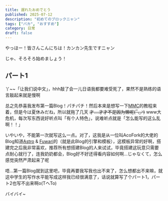 ```yaml
---
title: 遅れたおめでとう
published: 2025-07-12
description: "初めてのブロックニャン"
tags: ["バカ", "おすすめ"]
category: 日常
draft: false
---
```


やっほー！皆さんこんにちは！カンカン先生ですニャン

じゃ、そろそろ始めましょう！



## パート1

丫~~「让我们说中文」，hhh敲了会一儿日语我都要难受死了，果然不是熟练的语言敲起来就是慢啊

总之先恭喜我发布第一篇Blog！パチパチ！然后本来是想写一下[MMC](https://learn.microsoft.com/zh-cn/troubleshoot/windows-server/system-management-components/what-is-microsoft-management-console)的教程来着，但是今は夏休みだね，所以就拖了几天  ~~才....才才不是因为懒呢(‾◡◝)~~  www大危机，每次写东西说好听点叫「有个人特色」，说难听点就是「怎么能写的这么乱啊！！」

いやいや，不能第一次就写这么一点。对了，这我是从一位叫AcoFork的大佬的Blog知道[Astro](https://astro.build/) & [Fuwari](https://github.com/saicaca/fuwari)的（就是此Blog的引擎和模板），这模板异常的好啊，搭建完之后我非常喜欢，推荐所有想搭建Blog的人来试试，毕竟搭建这玩意只需要点耐心就行了，连我奶奶都会，Blog好不好还得看内容如何啊...じゃなくて，怎么感觉突然严肃起来了呢

唔...第一篇Blog就到这里吧，毕竟再要我写我也出不来了，怎么想都出不来嘛，就这中学生的写作水平能写成这样我已经很满意了，话说就算写了个パート1，パート2也写不出来啊o(TヘTo)

バイバイ~
